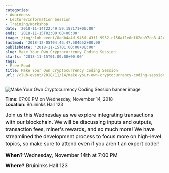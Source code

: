 ```yaml
---
categories:
- Awareness
- Lecture/Information Session
- Training/Workshop
date: '2018-11-14T22:49:59.187171+00:00'
ends: '2018-11-15T02:00:00+00:00'
image: /img/club-event/8adb4a4d-945f-43f1-9932-c156af1e0df62da97ca3-42c6-4cfc-a057-267928dfa3b5.png
lastmod: '2018-12-05T04:46:47.584652+00:00'
publishdate: '2018-11-15T01:00:00+00:00'
slug: Make Your Own Cryptocurrency Coding Session
starts: '2018-11-15T01:00:00+00:00'
tags:
- Free Food
title: Make Your Own Cryptocurrency Coding Session
url: /club-event/2018/11/14/make-your-own-cryptocurrency-coding-session
---
```


<img src="/img/club-event/8adb4a4d-945f-43f1-9932-c156af1e0df62da97ca3-42c6-4cfc-a057-267928dfa3b5.png" alt="Make Your Own Cryptocurrency Coding Session banner image" /><br>
    <p class="eventInfo">
        <strong>Time</strong>: 07:00 PM on Wednesday, November 14, 2018<br>
        <strong>Location</strong>: Bruininks Hall 123
    </p>
    <p style="margin: 0px 0px 10px 0px; line-height: 23px;"><span style="font-size: 16px; color: #000000;">Join us this Wednesday as we explore integrating transactions with our blockchain. We will be discussing inputs and outputs, transaction fees, miner's rewards, and so much more! We have streamlined the development process to focus more on high-level topics, so make sure to attend even if you aren't an expert coder!<br /></span></p>
<p style="margin: 0px 0px 10px 0px; line-height: 23px;"><strong><span style="font-size: medium; color: #000000;">When?</span></strong><span style="font-size: medium; color: #000000;"> Wednesday, November 14th at 7:00 PM</span></p>
<p style="margin: 0px 0px 10px 0px; line-height: 23px;"><strong><span style="font-size: medium; color: #000000;">Where?</span></strong><span style="font-size: medium; color: #000000;"> Bruininks Hall 123</span></p>